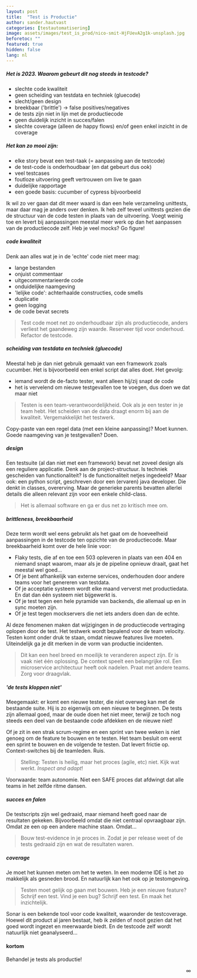 ```yaml
---
layout: post
title:  "Test is Productie"
author: sander.hautvast
categories: [testautomatisering]
image: assets/images/test_is_prod/nico-smit-HjFUevA2g1k-unsplash.jpg
beforetoc: ""
featured: true
hidden: false
lang: nl
---
```

##### Het is 2023. Waarom gebeurt dit nog steeds in testcode? 
* slechte code kwaliteit
* geen scheiding van testdata en techniek (gluecode)
* slecht/geen design
* breekbaar ('brittle') -> false positives/negatives
* de tests zijn niet in lijn met de productiecode
* geen duidelijk inzicht in succes/falen
* slechte coverage (alleen de happy flows) en/of geen enkel inzicht in de coverage

##### Het kan zo mooi zijn:
* elke story bevat een test-taak (= aanpassing aan de testcode)
* de test-code is onderhoudbaar (en dat gebeurt dus ook)
* veel testcases
* foutloze uitvoering geeft vertrouwen om live te gaan
* duidelijke rapportage
* een goede basis: cucumber of cypress bijvoorbeeld

Ik wil zo ver gaan dat dit meer waard is dan een hele verzameling unittests, maar daar mag je anders over denken. Ik heb zelf teveel unittests gezien die de structuur van de code testen in plaats van de uitvoering. Voegt weinig toe en levert bij aanpassingen meestal meer werk op dan het aanpassen van de productiecode zelf. Heb je veel mocks? Go figure!

##### code kwaliteit
Denk aan alles wat je in de 'echte' code niet meer mag:
* lange bestanden
* onjuist commentaar
* uitgecommentarieerde code
* onduidelijke naamgeving
* 'lelijke code': achterhaalde constructies, code smells
* duplicatie
* geen logging
* de code bevat secrets

>Test code moet net zo onderhoudbaar zijn als productiecode, anders verliest het gaandeweg zijn waarde. Reserveer tijd voor onderhoud. Refactor de testcode.

##### scheiding van testdata en techniek (gluecode)
Meestal heb je dan niet gebruik gemaakt van een framework zoals cucumber. Het is bijvoorbeeld een enkel script dat alles doet. Het gevolg: 
* iemand wordt de de-facto tester, want alleen hij/zij snapt de code
* het is vervelend om nieuwe testgevallen toe te voegen, dus doen we dat maar niet

>Testen is een team-verantwoordelijkheid. Ook als je een tester in je team hebt. Het scheiden van de data draagt enorm bij aan de kwaliteit. Vergemakkelijkt het testwerk.

Copy-paste van een regel data (met een kleine aanpassing)? Moet kunnen. Goede naamgeving van je testgevallen? Doen.

##### design
Een testsuite (al dan niet met een framework) bevat net zoveel design als een reguliere applicatie. Denk aan de project-structuur. Is techniek gescheiden van functionaliteit? Is de functionaliteit netjes ingedeeld?
Maar ook: een python script, geschreven door een (ervaren) java developer. Die denkt in classes, overerving. Maar de generieke parents bevatten allerlei details die alleen relevant zijn voor een enkele child-class.

>Het is allemaal software en ga er dus net zo kritisch mee om.

##### brittleness, breekbaarheid
Deze term wordt wel eens gebruikt als het gaat om de hoeveelheid aanpassingen in de testcode ten opzichte van de productiecode. Maar breekbaarheid komt over de hele linie voor:
* Flaky tests, die af en toe een 503 opleveren in plaats van een 404 en niemand snapt waarom, maar als je de pipeline opnieuw draait, gaat het meestal wel goed... 
* Of je bent afhankelijk van externe services, onderhouden door andere teams voor het genereren van testdata. 
* Of je acceptatie systeem wordt elke maand ververst met productiedata. En dat dan één systeem niet bijgewerkt is.
* Of je test tegen een hele pyramide van backends, die allemaal up en in sync moeten zijn.
* Of je test tegen mockservers die net iets anders doen dan de echte.

Al deze fenomenen maken dat wijzigingen in de productiecode vertraging oplopen door de test. Het testwerk wordt bepalend voor de team velocity. Testen komt onder druk te staan, omdat nieuwe features live moeten. Uiteindelijk ga je dit merken in de vorm van productie incidenten.

>Dit kan een heel breed en moeilijk te veranderen aspect zijn. Er is vaak niet één oplossing. De context speelt een belangrijke rol. Een microservice architectuur heeft ook nadelen. Praat met andere teams. Zorg voor draagvlak.

##### 'de tests kloppen niet'
Meegemaakt: er komt een nieuwe tester, die niet overweg kan met de bestaande suite. Hij is zo eigenwijs om een nieuwe te beginnen. De tests zijn allemaal goed, maar de oude doen het niet meer, terwijl ze toch nog steeds een deel van de bestaande code afdekken en de nieuwe niet!

Of je zit in een strak scrum-regime en een sprint van twee weken is niet genoeg om de feature te bouwen en te testen. Het team besluit om eerst een sprint te bouwen en de volgende te testen. Dat levert frictie op. Context-switches bij de teamleden. Ruis.

>Stelling: Testen is heilig, maar het proces (agile, etc) niet. Kijk wat werkt. _Inspect and adapt_!

Voorwaarde: team autonomie. Niet een SAFE proces dat afdwingt dat alle teams in het zelfde ritme dansen. 

##### succes en falen
De testscripts zijn wel gedraaid, maar niemand heeft goed naar de resultaten gekeken. Bijvoorbeeld omdat die niet centraal opvraagbaar zijn. Omdat ze een op een andere machine staan. Omdat...

>Bouw test-evidence in je proces in. Zodat je per release weet of de tests gedraaid zijn en wat de resultaten waren.

##### coverage
Je moet het kunnen meten om het te weten. In een moderne IDE is het zo makkelijk als gesneden brood. En natuurlijk kan het ook op je testomgeving. 

>Testen moet gelijk op gaan met bouwen. Heb je een nieuwe feature? Schrijf een test. Vind je een bug? Schrijf een test. En maak het inzichtelijk.

Sonar is een bekende tool voor code kwaliteit, waaronder de testcoverage. Hoewel dit product al jaren bestaat, heb ik zelden of nooit gezien dat het goed wordt ingezet en meerwaarde biedt. En de testcode zelf wordt natuurlijk niet geanalyseerd...

#### kortom
Behandel je tests als productie!

<div style="text-align: right">∞</div>